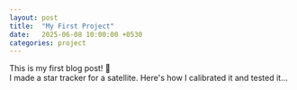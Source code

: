 ```yaml
---
layout: post
title:  "My First Project"
date:   2025-06-08 10:00:00 +0530
categories: project
---
```


This is my first blog post! 🚀  
I made a star tracker for a satellite. Here's how I calibrated it and tested it...
